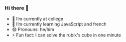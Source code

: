 ### Hi there 👋

- 🔭 I’m currently at college
- 🌱 I’m currently learning JavaScript and french
- 😄 Pronouns: he/him
- ⚡ Fun fact: I can solve the rubik's cube in one minute

